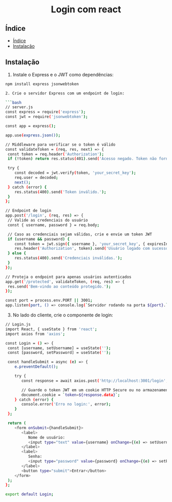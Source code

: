 <center><h1>Login com react</h1></center>

## Índice

- [Índice](#Índice)
- [Instalação](#instalação)

## Instalação

1. Instale o Express e o JWT como dependências:
```bash
npm install express jsonwebtoken

2. Crie o servidor Express com um endpoint de login:

```bash
// server.js
const express = require('express');
const jwt = require('jsonwebtoken');

const app = express();

app.use(express.json());

// Middleware para verificar se o token é válido
const validateToken = (req, res, next) => {
 const token = req.header('Authorization');
 if (!token) return res.status(401).send('Acesso negado. Token não fornecido.');

 try {
    const decoded = jwt.verify(token, 'your_secret_key');
    req.user = decoded;
    next();
 } catch (error) {
    res.status(400).send('Token inválido.');
 }
};

// Endpoint de login
app.post('/login', (req, res) => {
 // Valide as credenciais do usuário
 const { username, password } = req.body;

 // Caso as credenciais sejam válidas, crie e envie um token JWT
 if (username && password) {
    const token = jwt.sign({ username }, 'your_secret_key', { expiresIn: '1h' });
    res.header('Authorization', token).send('Usuário logado com sucesso.');
 } else {
    res.status(400).send('Credenciais inválidas.');
 }
});

// Proteja o endpoint para apenas usuários autenticados
app.get('/protected', validateToken, (req, res) => {
 res.send('Bem-vindo ao conteúdo protegido.');
});

const port = process.env.PORT || 3001;
app.listen(port, () => console.log(`Servidor rodando na porta ${port}.`));
```
3. No lado do cliente, crie o componente de login:

```bash
// Login.js
import React, { useState } from 'react';
import axios from 'axios';

const Login = () => {
 const [username, setUsername] = useState('');
 const [password, setPassword] = useState('');

 const handleSubmit = async (e) => {
    e.preventDefault();

    try {
       const response = await axios.post('http://localhost:3001/login', { username, password });

       // Guarde o token JWT em um cookie HTTP Secure ou no armazenamento local seguro
       document.cookie = `token=${response.data}`;
    } catch (error) {
       console.error('Erro no login:', error);
    }
 };

 return (
    <form onSubmit={handleSubmit}>
       <label>
          Nome de usuário:
          <input type="text" value={username} onChange={(e) => setUsername(e.target.value)} />
       </label>
       <label>
          Senha:
          <input type="password" value={password} onChange={(e) => setPassword(e.target.value)} />
       </label>
       <button type="submit">Entrar</button>
    </form>
 );
};

export default Login;
